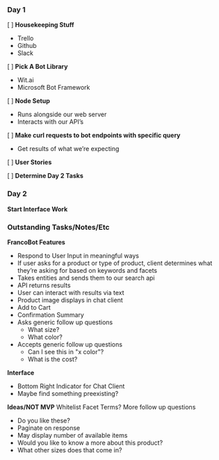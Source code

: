 ### Day 1
[ ] **Housekeeping Stuff**
 - Trello
 - Github
 - Slack

[ ] **Pick A Bot Library**
 - Wit.ai
 - Microsoft Bot Framework

[ ] **Node Setup**
 - Runs alongside our web server
 - Interacts with our API’s 

[ ] **Make curl requests to bot endpoints with specific query**
 - Get results of what we’re expecting 

[ ] **User Stories**

[ ] **Determine Day 2 Tasks**


### Day 2
**Start Interface Work**

### Outstanding Tasks/Notes/Etc
**FrancoBot Features**
 - Respond to User Input in meaningful ways
 - If user asks for a product or type of product, client determines what they’re asking for based on keywords and facets
 - Takes entities and sends them to our search api
 - API returns results
 - User can interact with results via text
 - Product image displays in chat client
 - Add to Cart
 - Confirmation Summary
 - Asks generic follow up questions
   - What size?
   - What color?
- Accepts generic follow up questions
  - Can I see this in "x color"?
  - What is the cost?
  
**Interface**
 - Bottom Right Indicator for Chat Client
 - Maybe find something preexisting? 
    
**Ideas/NOT MVP**
Whitelist Facet Terms?
More follow up questions
 - Do you like these?
 - Paginate on response
 - May display number of available items
 - Would you like to know a more about this product?
 - What other sizes does that come in?
